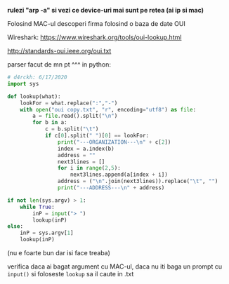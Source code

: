 **rulezi "arp -a" si vezi ce device-uri mai sunt pe retea (ai ip si mac)**

Folosind MAC-ul descoperi firma folosind o baza de date OUI

Wireshark: https://www.wireshark.org/tools/oui-lookup.html 

http://standards-oui.ieee.org/oui.txt

parser facut de mn pt ^^^ in python:

```py
# d4rckh: 6/17/2020
import sys

def lookup(what):
    lookFor = what.replace(":","-")
    with open("oui copy.txt", "r", encoding="utf8") as file:
        a = file.read().split("\n")
        for b in a:
            c = b.split("\t")
            if c[0].split(" ")[0] == lookFor:
                print("---ORGANIZATION---\n" + c[2])
                index = a.index(b)
                address = ""
                next3lines = []
                for i in range(2,5):
                    next3lines.append(a[index + i])
                address = ("\n".join(next3lines)).replace("\t", "")
                print("---ADDRESS---\n" + address)

if not len(sys.argv) > 1:
    while True:
        inP = input("> ")
        lookup(inP)
else:
    inP = sys.argv[1]
    lookup(inP)
```
(nu e foarte bun dar isi face treaba)

verifica daca ai bagat argument cu MAC-ul, daca nu iti baga un prompt cu ``input()`` si foloseste `lookup` sa il caute in .txt
